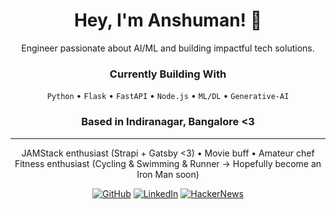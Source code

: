 <div align="center">
  
# Hey, I'm Anshuman! 👋

Engineer passionate about AI/ML and building impactful tech solutions.


### Currently Building With
`Python` • `Flask` • `FastAPI` • `Node.js` • `ML/DL` • `Generative-AI`

### Based in Indiranagar, Bangalore <3




---

JAMStack enthusiast (Strapi + Gatsby <3) • Movie buff • Amateur chef  
Fitness enthusiast (Cycling & Swimming & Runner -> Hopefully become an Iron Man soon)

[![GitHub](https://img.shields.io/badge/-GitHub-181717?style=flat&logo=github)](https://github.com/anshumankmr)
[![LinkedIn](https://img.shields.io/badge/-LinkedIn-0077B5?style=flat&logo=linkedin)](https://linkedin.com/in/anshumankumarcs)
[![HackerNews](https://img.shields.io/badge/share%20on-hacker%20news-orange?logo=ycombinator)](https://news.ycombinator.com/threads?id=anshumankmr)

</div>
